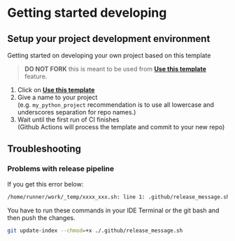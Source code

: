 
# Getting started developing

## Setup your project development environment

Getting started on developing your own project based on this template

> **DO NOT FORK** this is meant to be used from **[Use this template](https://github.com/pamagister/gpx-kml-converter/generate)** feature.

1. Click on **[Use this template](https://github.com/pamagister/gpx-kml-converter/generate)**
3. Give a name to your project  
   (e.g. `my_python_project` recommendation is to use all lowercase and underscores separation for repo names.)
3. Wait until the first run of CI finishes  
   (Github Actions will process the template and commit to your new repo)

## Troubleshooting

### Problems with release pipeline

If you get this error below:
```bash
/home/runner/work/_temp/xxxx_xxx.sh: line 1: .github/release_message.sh: Permission denied
```

You have to run these commands in your IDE Terminal or the git bash and then push the changes.
```bash
git update-index --chmod=+x ./.github/release_message.sh
```

